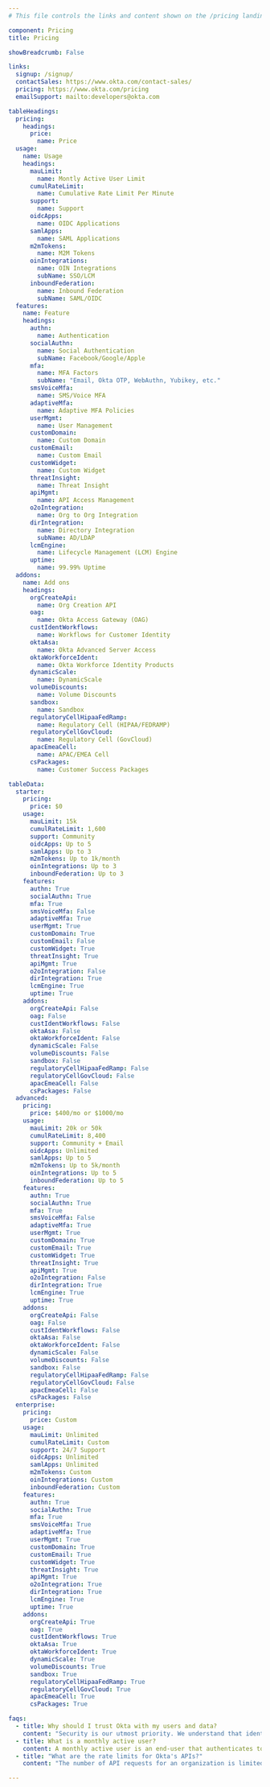 ```yaml
---
# This file controls the links and content shown on the /pricing landing page.

component: Pricing
title: Pricing

showBreadcrumb: False

links:
  signup: /signup/
  contactSales: https://www.okta.com/contact-sales/
  pricing: https://www.okta.com/pricing
  emailSupport: mailto:developers@okta.com

tableHeadings:
  pricing:
    headings:
      price:
        name: Price
  usage:
    name: Usage
    headings:
      mauLimit:
        name: Montly Active User Limit
      cumulRateLimit:
        name: Cumulative Rate Limit Per Minute
      support:
        name: Support
      oidcApps:
        name: OIDC Applications
      samlApps:
        name: SAML Applications
      m2mTokens:
        name: M2M Tokens
      oinIntegrations:
        name: OIN Integrations
        subName: SSO/LCM
      inboundFederation:
        name: Inbound Federation
        subName: SAML/OIDC
  features:
    name: Feature
    headings:
      authn:
        name: Authentication
      socialAuthn:
        name: Social Authentication
        subName: Facebook/Google/Apple
      mfa:
        name: MFA Factors
        subName: "Email, Okta OTP, WebAuthn, Yubikey, etc."
      smsVoiceMfa:
        name: SMS/Voice MFA
      adaptiveMfa:
        name: Adaptive MFA Policies
      userMgmt:
        name: User Management
      customDomain:
        name: Custom Domain
      customEmail:
        name: Custom Email
      customWidget:
        name: Custom Widget
      threatInsight:
        name: Threat Insight
      apiMgmt:
        name: API Access Management
      o2oIntegration:
        name: Org to Org Integration
      dirIntegration:
        name: Directory Integration
        subName: AD/LDAP
      lcmEngine:
        name: Lifecycle Management (LCM) Engine
      uptime:
        name: 99.99% Uptime
  addons:
    name: Add ons
    headings:
      orgCreateApi:
        name: Org Creation API
      oag:
        name: Okta Access Gateway (OAG)
      custIdentWorkflows:
        name: Workflows for Customer Identity
      oktaAsa:
        name: Okta Advanced Server Access
      oktaWorkforceIdent:
        name: Okta Workforce Identity Products
      dynamicScale:
        name: DynamicScale
      volumeDiscounts:
        name: Volume Discounts
      sandbox:
        name: Sandbox
      regulatoryCellHipaaFedRamp:
        name: Regulatory Cell (HIPAA/FEDRAMP)
      regulatoryCellGovCloud:
        name: Regulatory Cell (GovCloud)
      apacEmeaCell:
        name: APAC/EMEA Cell
      csPackages:
        name: Customer Success Packages

tableData:
  starter:
    pricing:
      price: $0
    usage:
      mauLimit: 15k
      cumulRateLimit: 1,600
      support: Community
      oidcApps: Up to 5
      samlApps: Up to 3
      m2mTokens: Up to 1k/month
      oinIntegrations: Up to 3
      inboundFederation: Up to 3
    features:
      authn: True
      socialAuthn: True
      mfa: True
      smsVoiceMfa: False
      adaptiveMfa: True
      userMgmt: True
      customDomain: True
      customEmail: False
      customWidget: True
      threatInsight: True
      apiMgmt: True
      o2oIntegration: False
      dirIntegration: True
      lcmEngine: True
      uptime: True
    addons:
      orgCreateApi: False
      oag: False
      custIdentWorkflows: False
      oktaAsa: False
      oktaWorkforceIdent: False
      dynamicScale: False
      volumeDiscounts: False
      sandbox: False
      regulatoryCellHipaaFedRamp: False
      regulatoryCellGovCloud: False
      apacEmeaCell: False
      csPackages: False
  advanced:
    pricing:
      price: $400/mo or $1000/mo
    usage:
      mauLimit: 20k or 50k
      cumulRateLimit: 8,400
      support: Community + Email
      oidcApps: Unlimited
      samlApps: Up to 5
      m2mTokens: Up to 5k/month
      oinIntegrations: Up to 5
      inboundFederation: Up to 5
    features:
      authn: True
      socialAuthn: True
      mfa: True
      smsVoiceMfa: False
      adaptiveMfa: True
      userMgmt: True
      customDomain: True
      customEmail: True
      customWidget: True
      threatInsight: True
      apiMgmt: True
      o2oIntegration: False
      dirIntegration: True
      lcmEngine: True
      uptime: True
    addons:
      orgCreateApi: False
      oag: False
      custIdentWorkflows: False
      oktaAsa: False
      oktaWorkforceIdent: False
      dynamicScale: False
      volumeDiscounts: False
      sandbox: False
      regulatoryCellHipaaFedRamp: False
      regulatoryCellGovCloud: False
      apacEmeaCell: False
      csPackages: False
  enterprise:
    pricing:
      price: Custom
    usage:
      mauLimit: Unlimited
      cumulRateLimit: Custom
      support: 24/7 Support
      oidcApps: Unlimited
      samlApps: Unlimited
      m2mTokens: Custom
      oinIntegrations: Custom
      inboundFederation: Custom
    features:
      authn: True
      socialAuthn: True
      mfa: True
      smsVoiceMfa: True
      adaptiveMfa: True
      userMgmt: True
      customDomain: True
      customEmail: True
      customWidget: True
      threatInsight: True
      apiMgmt: True
      o2oIntegration: True
      dirIntegration: True
      lcmEngine: True
      uptime: True
    addons:
      orgCreateApi: True
      oag: True
      custIdentWorkflows: True
      oktaAsa: True
      oktaWorkforceIdent: True
      dynamicScale: True
      volumeDiscounts: True
      sandbox: True
      regulatoryCellHipaaFedRamp: True
      regulatoryCellGovCloud: True
      apacEmeaCell: True
      csPackages: True

faqs:
  - title: Why should I trust Okta with my users and data?
    content: "Security is our utmost priority. We understand that identity is mission critical. Thousands of our customers depend on Okta to manage and protect access to applications and data. That trust requires our service to be highly available and secure. You can read more about what Okta does to meet your application's security and availability requirements here: <strong><a href='https://www.okta.com/security/'>https://www.okta.com/security/</a></strong>"
  - title: What is a monthly active user?
    content: A monthly active user is an end-user that authenticates to an application in a given month. A user that authenticates multiple times to one or more applications within a given month is counted once.
  - title: "What are the rate limits for Okta's APIs?"
    content: "The number of API requests for an organization is limited for all APIs in order to protect the service for all users. <a href='/docs/reference/rate-limits/'>Get more details</a>."

---
```

